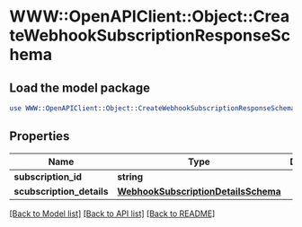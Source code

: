 # WWW::OpenAPIClient::Object::CreateWebhookSubscriptionResponseSchema

## Load the model package
```perl
use WWW::OpenAPIClient::Object::CreateWebhookSubscriptionResponseSchema;
```

## Properties
Name | Type | Description | Notes
------------ | ------------- | ------------- | -------------
**subscription_id** | **string** |  | [optional] 
**scubscription_details** | [**WebhookSubscriptionDetailsSchema**](WebhookSubscriptionDetailsSchema.md) |  | [optional] 

[[Back to Model list]](../README.md#documentation-for-models) [[Back to API list]](../README.md#documentation-for-api-endpoints) [[Back to README]](../README.md)


